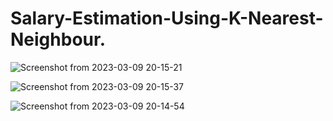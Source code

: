 # Salary-Estimation-Using-K-Nearest-Neighbour.

![Screenshot from 2023-03-09 20-15-21](https://user-images.githubusercontent.com/91020626/224060101-499cb4ae-b4df-438b-8734-3057f5a14d4b.png)

![Screenshot from 2023-03-09 20-15-37](https://user-images.githubusercontent.com/91020626/224060147-5efb048f-32aa-44a5-bc74-30dc2b0262f5.png)

![Screenshot from 2023-03-09 20-14-54](https://user-images.githubusercontent.com/91020626/224060172-ababb85c-86be-4ed1-ad68-8a04770d5cb9.png)
